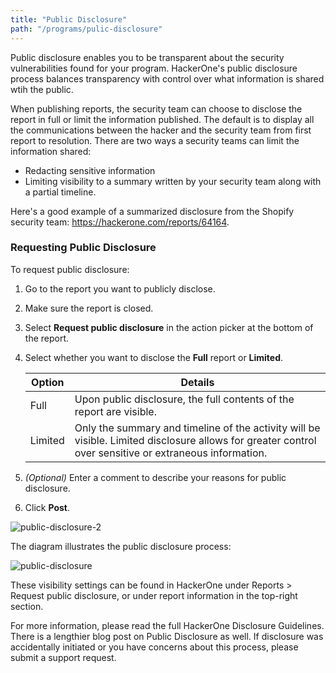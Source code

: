 ```yaml
---
title: "Public Disclosure"
path: "/programs/pulic-disclosure"
---
```


Public disclosure enables you to be transparent about the security vulnerabilities found for your program. HackerOne's public disclosure process balances transparency with control over what information is shared wtih the public.  

When publishing reports, the security team can choose to disclose the report in full or limit the information published. The default is to display all the communications between the hacker and the security team from first report to resolution. There are two ways a security teams can limit the information shared: 
* Redacting sensitive information 
* Limiting visibility to a summary written by your security team along with a partial timeline. 

Here's a good example of a summarized disclosure from the Shopify security team: https://hackerone.com/reports/64164.

### Requesting Public Disclosure
To request public disclosure:
1) Go to the report you want to publicly disclose. 
2) Make sure the report is closed. 
3) Select **Request public disclosure** in the action picker at the bottom of the report. 
4) Select whether you want to disclose the **Full** report or **Limited**. 
   
   Option | Details
   ------ | -------
   Full | Upon public disclosure, the full contents of the report are visible. 
   Limited | Only the summary and timeline of the activity will be visible. Limited disclosure allows for greater control over sensitive or extraneous information. 
   
5) *(Optional)* Enter a comment to describe your reasons for public disclosure. 
6) Click **Post**. 
   
![public-disclosure-2](https://github.com/Hacker0x01/docs.hackerone.com/blob/master/docs/programs/images/public-disclosure-2.png?raw=true)





The diagram illustrates the public disclosure process: 

![public-disclosure](https://github.com/Hacker0x01/docs.hackerone.com/blob/master/docs/programs/images/public-disclosure.png?raw=true)



These visibility settings can be found in HackerOne under Reports > Request public disclosure, or under report information in the top-right section.

 For more information, please read the full HackerOne Disclosure Guidelines.  There is a lengthier blog post on Public Disclosure as well.  If disclosure was accidentally initiated or you have concerns about this process, please submit a support request.
